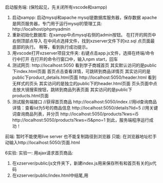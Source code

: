 ﻿启动服务端: 
(保险起见，先关闭所有vscode和xampp)
1. 启动xampp: 启动mysql和apache
  mysql是数据库服务器，保存数据
  apache是网页服务器，专门用于运行mysql的管理工具: http://localhost/phpmyadmin
2. 重新初始化数据库: 
    在xampp中点mysql右侧的admin按钮。
    在打开的网页中右侧顶部点导入
    在中间点选择文件，找到xzserver文件下的xz.sql
    点页面最底部的执行。
    稍等，看到执行成功提示。
3. 用vscode打开xzserver项目文件夹:
    右键点击app.js文件，选择在终端/命令行中打开
    在打开的命令行窗口中，输入npm start，回车
4. 测试网页:
http://localhost:5050  看到学子商城首页
    其实默认访问的是public下index.html页面
首页点击查看详情，可跳转到商品详情页
    其实访问的是public下product_details.html页面
http://localhost:5050/header.html 看到无样式的页头
    其实访问的是独立的public下的header.html页面
页头页面中点击放大镜搜索按钮，跳转到商品列表页面
    其实访问的是public下products.html页面
5. 测试服务端接口
//获得首页商品
http://localhost:5050/index
//用id查询商品详情：查看lid为5号的商品信息
http://localhost:5050/details?lid=5
//用关键词查询商品列表，并分页
http://localhost:5050/products?kws=i5
http://localhost:5050/products?kws=i5&pno=1
到此，服务端程序运行成功！

前端: 暂时不能使用live server
      也不能复制路径到浏览器
只能: 在浏览器地址栏手动输入http://localhost:5050/页面.html

6实验:
实验一: 用ajax请求首页商品:
1. 在xzserver/public/js文件夹下，新建index.js用来保存所有和首页有关的js代码
2. 在xzserver/public/index.html中<body>结尾,用<script>引入js/index.js
3. 在js/index.js中编写ajax请求代码
测试: 
在浏览器地址栏手动输入http://localhost:5050
打开f12->console 看到一个包含六个对象的数组,说明成功！

实验二: 填充首页商品
1. 注释: index.html中56~66行的div.card,以及69~79行的div.card。
2. index.html中为55行div.card的父元素添加id="p1"，为68行div.card的父元素添加id="p2"
3. 在index.js中success函数内实现填充页面的js代码

测试：
在浏览器地址栏输入: localhost:5050 回车
看到一楼前两个商品正常显示，说明成功

实验三: 加载页头: 
1. 在xzserver/public/js文件夹下，新建header.js用来保存所有和页头有关的js代码
2. 在xzserver/public/下所有需要引入页头的页面.html中<body>底部引入<script src="js/header.js">
3. 在js/header.js中编写ajax请求代码
测试: 
在浏览器地址栏中手动输入
http://localhost:5050
看到网页顶部已经多出带样式的页头

实验四: 用ajax请求商品详情:
1. 在xzserver/public/js文件夹下，新建details.js用来保存所有和详情页有关的js代码
2. 在xzserver/public/product_details.html中<body>结尾,用<script>引入js/details.js
3. 在js/details.js中编写ajax请求代码
测试: 
在浏览器地址栏手动输入http://localhost:5050/product_details.html?lid=10或5或21
打开f12->console 看到一个对象，由三部分组成: {product:{lid:10或5或21,...},specs:[],pics:[]}说明成功！

实验五：填充商品详情到详情页
1. product_details.html中:
    65行h6加id="ptitle"并删除内容
    67行a加id="psubtitle"并删除内容
    72行h2加id="pprice"并删除内容
    76行span加id="ppromise"并删除内容
2. product_details.html中:
    90行四个<a>元素删除后三个<a>，注释第一个<a>
    89行四个<a>的父元素加id="specs"
3. 在details.js的success中编写js代码
测试: 
在浏览器地址栏手动输入： 
http://localhost:5050/product_details.html?lid=10或5或21
结果: 页面中显示的商品名称和价格随着变化，说明成功（图片暂时不能变）
点击规格列表中的某个a，则整个页面的商品信息同时变化，且当前点击的a有红色高亮边框，也说明成功！

实验六: 跨域错误: 
1. 将xzserver/public文件夹剪切到xzserver文件夹外部，平级，形成public和xzserver两个项目，前后端分离。
2. 打开xzserver/文件夹下app.js，注释其中app.use(cors({...}))内容
3. 在vscode终端中按ctrl+c停止nodejs服务端程序，再输入node app.js，重启服务器端程序
4. 再打开一个vscode新窗口，打开文件夹public
5. 右键单击index.html，选择用live server运行。结果: 一楼商品没出来，打开控制台，还报跨域错误。

实验七: res.writeHead()解决跨域问题
1. 打开xzserver/routes/文件夹中的index.js
2. 如果是res.send()，就改为res.writeHead(); res.write();和res.end()三句话（具体请参考xzserver中源代码）。并在res.writeHead()中定义前端项目使用的live server运行的ip地址和端口号:http://127.0.0.1:5500
3. 在vscode终端中按ctrl+c停止nodejs服务端程序，再输入node app.js，重启服务器端程序
4. 重新在打开public文件夹的vscode中用live server运行index.html，发现虽然前端项目和后端项目地址和端口不同，但是已经可以获取后端数据，并不再报跨域错误了。

实验八: cors模块解决跨域
1. 注释xzserver/routes/文件夹中的index.js中，res.writeHead()一句话，保留res.write()和res.end()两句话。
2. 打开xzserver/文件夹下app.js，将其中app.use(cors({...}))内容解开注释。
3. 在vscode终端中按ctrl+c停止nodejs服务端程序，再输入node app.js，重启服务器端程序
4. 重新在打开public文件夹的vscode中用live server运行index.html，发现虽然前端项目和后端项目地址和端口不同，但是也可以获取后端数据，并不再报跨域错误了。






